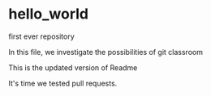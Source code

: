 # hello_world
first ever repository

In this file, we investigate the possibilities of git classroom

This is the updated version of Readme 

It's time we tested pull requests.
